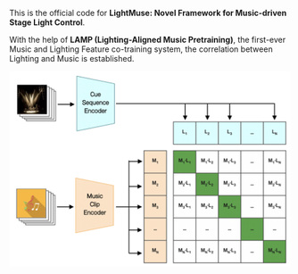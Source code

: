 This is the official code for **LightMuse: Novel Framework for Music-driven Stage Light Control**.

With the help of **LAMP (Lighting-Aligned Music Pretraining)**, the first-ever Music and Lighting Feature co-training system, the correlation between Lighting and Music is established.

![Structure of LAMP](resources/LAMP.png)